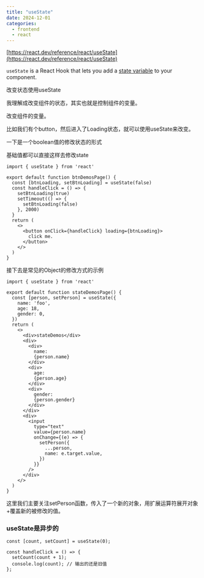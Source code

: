 ```yaml
---
title: "useState"
date: 2024-12-01
categories:
  - frontend
  - react
---
```

[https://react.dev/reference/react/useState](https://react.dev/reference/react/useState)

`useState` is a React Hook that lets you add a [state variable](https://react.dev/learn/state-a-components-memory) to your component.

改变状态使用useState

我理解成改变组件的状态，其实也就是控制组件的变量。

改变组件的变量。

比如我们有个button，然后进入了Loading状态，就可以使用useState来改变。

一下是一个boolean值的修改状态的形式

基础值都可以直接这样去修改state


```tsx
import { useState } from 'react'

export default function btnDemosPage() {
  const [btnLoading, setBtnLoading] = useState(false)
  const handleClick = () => {
    setBtnLoading(true)
    setTimeout(() => {
      setBtnLoading(false)
    }, 2000)
  }
  return (
    <>
      <button onClick={handleClick} loading={btnLoading}>
        click me.
      </button>
    </>
  )
}

```

接下去是常见的Object的修改方式的示例

```tsx
import { useState } from 'react'  
  
export default function stateDemosPage() {  
  const [person, setPerson] = useState({  
    name: 'foo',  
    age: 18,  
    gender: 0,  
  })  
  return (  
    <>  
      <div>stateDemos</div>  
      <div>  
        <div>  
          name:  
          {person.name}  
        </div>  
        <div>  
          age:  
          {person.age}  
        </div>  
        <div>  
          gender:  
          {person.gender}  
        </div>  
      </div>  
      <div>  
        <input  
          type="text"  
          value={person.name}  
          onChange={(e) => {  
            setPerson({  
              ...person,  
              name: e.target.value,  
            })  
          }}  
        />  
      </div>  
    </>  
  )  
}
```

这里我们主要关注setPerson函数，传入了一个新的对象，用扩展运算符展开对象+覆盖新的被修改的值。


### useState是异步的

```tsx
const [count, setCount] = useState(0);

const handleClick = () => {
  setCount(count + 1);
  console.log(count); // 输出的还是旧值
};
```